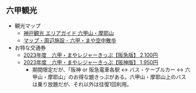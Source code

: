 
## 六甲観光

- 観光マップ
    - [神戸観光 エリアガイド 六甲山・摩耶山](https://www.feel-kobe.jp/area-guide/rokko-maya/)
    - [マップ・周辺施設 - 六甲・まや空中散歩](https://koberope.jp/maya/map)
- お特な交通券
    - [2023年度　六甲・まやレジャーきっぷ【阪急版】 2,100円](https://www.hankyu.co.jp/ticket/otoku/19/)
    - [2023年度　六甲・まやレジャーきっぷ【阪神版】 1,950円](https://rail.hanshin.co.jp/ticket/otoku/?mode=detail&seq=8&area=rokkosan)
        - 期間限定だが、「阪神 or 阪急電車各駅 ↔ バス・ケーブルカー ↔ 六甲山・摩耶山」のお得な題きっぷがある。六甲山・摩耶山上のバスは乗り放題だが、それ以外は往復1回利用。
